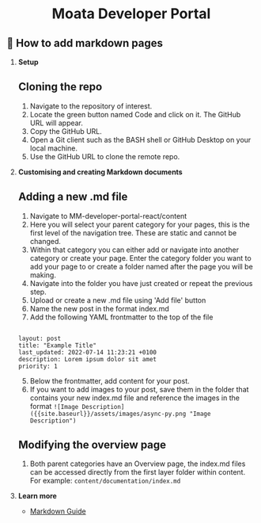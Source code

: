 <h1 align="center">
  Moata Developer Portal
</h1>

## 🚀 How to add markdown pages

1. **Setup**

   ## Cloning the repo

   1. Navigate to the repository of interest.
   2. Locate the green button named Code and click on it. The GitHub URL will appear.
   3. Copy the GitHub URL.
   4. Open a Git client such as the BASH shell or GitHub Desktop on your local machine.
   5. Use the GitHub URL to clone the remote repo.

2. **Customising and creating Markdown documents**

   ## Adding a new .md file

   1. Navigate to MM-developer-portal-react/content
   2. Here you will select your parent category for your pages, this is the first level of the navigation tree. These are static and cannot be changed.
   3. Within that category you can either add or navigate into another category or create your page. Enter the category folder you want to add your page to or create a folder named after the page you will be making.
   4. Navigate into the folder you have just created or repeat the previous step.
   5. Upload or create a new .md file using 'Add file' button
   6. Name the new post in the format index.md
   7. Add the following YAML frontmatter to the top of the file

   ```

   layout: post
   title: "Example Title"
   last_updated: 2022-07-14 11:23:21 +0100
   description: Lorem ipsum dolor sit amet
   priority: 1

   ```

   5. Below the frontmatter, add content for your post.
   6. If you want to add images to your post, save them in the folder that contains your new index.md file and reference the images in the format
      `![Image Description]({{site.baseurl}}/assets/images/async-py.png "Image Description")`

   ## Modifying the overview page

   1. Both parent categories have an Overview page, the index.md files can be accessed directly from the first layer folder within content. For example: `content/documentation/index.md`

3. **Learn more**

   - [Markdown Guide](https://www.markdownguide.org/basic-syntax/)
